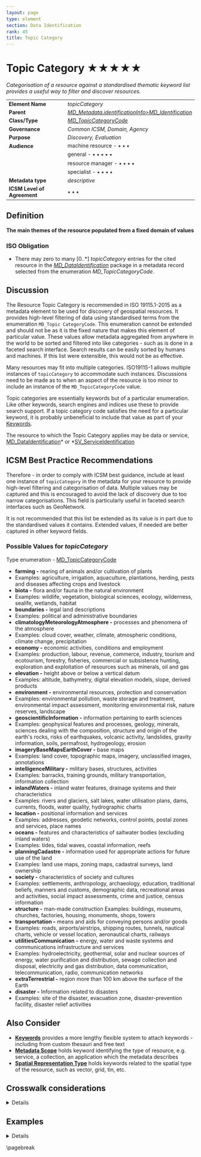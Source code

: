 ```yaml
---
layout: page
type: element
section: Data Identification
rank: 45
title: Topic Category
---
```

# Topic Category ★★★★★
*Categorisation of a resource against a standardised thematic keyword list provides a useful way to filter and discover resources.*

| | |
| --- | --- |
| **Element Name** | *topicCategory* |
| **Parent** | *[MD_Metadata.identificationInfo>MD_Identification](./class-MD_Identification)* |
| **Class/Type** | *[MD_TopicCategoryCode](http://wiki.esipfed.org/index.php/ISO_19115_and_19115-2_CodeList_Dictionaries#MD_TopicCategoryCode)* |
| **Governance** | *Common ICSM, Domain, Agency* |
| **Purpose** | *Discovery, Evaluation* |
| **Audience** | machine resource - ⭑ ⭑ ⭑ |
| | general - ⭑ ⭑ ⭑ ⭑ ⭑ |
| | resource manager - ⭑ ⭑ ⭑ ⭑ |
| | specialist - ⭑ ⭑ ⭑ ⭑ |
| **Metadata type** | *descriptive* |
| **ICSM Level of Agreement** | ⭑ ⭑ ⭑ |

## Definition
**The main themes of the resource populated from a fixed domain of values**

### ISO Obligation

- There may zero to many [0..\*] *topicCategory* entries for the cited resource in the *[MD_DataIdentification](./class-MD_DataIdentification)* package in a metadata record selected from the enumeration *MD_TopicCategoryCode*.

## Discussion

The Resource Topic Category is recommended in ISO 19115.1-2015 as a metadata element to be used for discovery of geospatial resources. It provides high-level filtering of data using standardised terms from the enumeration `MD_Topic CategoryCode`. This enumeration cannot be extended and should not be as it is the fixed nature that makes this element of particular value. These values allow metadata aggregated from anywhere in the world to be sorted and filtered into like categories - such as is done in a faceted search interface. Search results can be easily sorted by humans and machines. If this list were extensible, this would not be as effective.

Many resources may fit into multiple categories. ISO19115-1 allows multiple instances of `topicCategory` to accommodate such instances. Discussions need to be made as to when an aspect of the resource is too minor to include an instance of the `MD_TopicCategoryCode` value.

Topic categories are essentially keywords but of a particular enumeration. Like other keywords, search engines and indices use these to provide search support. If a topic category code satisfies the need for a particular keyword, it is probably unbeneficial to include that value as part of your [Keywords](./Keywords).

 The resource to which the Topic Category applies may be data or service, [MD_DataIdentification](./class-MD_DataIdentification)* or *[SV_ServiceIdentification](./ServiceIdentification)

## ICSM Best Practice Recommendations

Therefore - in order to comply with ICSM best guidance, include at least one instance of `topicCategory` in the metadata for your resource to provide high-level filtering and categorisation of data. Multiple values may be captured and this is encouraged to avoid the lack of discovery due to too narrow categorisations. This field is particularly useful in faceted search interfaces such as GeoNetwork.

It is not recommended that this list be extended as its value is in part due to the standardised values it contains. Extended values, if needed are better captured in other keyword fields.

### Possible Values for *topicCategory*

Type enumeration - [MD_TopicCategoryCode](http://wiki.esipfed.org/index.php/ISO_19115_and_19115-2_CodeList_Dictionaries#MD_TopicCategoryCode) 

- **farming -** rearing of animals and/or cultivation of plants
 - Examples: agriculture, irrigation, aquaculture, plantations, herding, pests and diseases affecting crops and livestock
- **biota -** flora and/or fauna in the natural environment 
 - Examples: wildlife, vegetation, biological sciences, ecology, wilderness, sealife, wetlands, habitat
- **boundaries -** legal land descriptions 
 - Examples: political and administrative boundaries
- **climatologyMeteorologyAtmosphere -** processes and phenomena of the atmosphere 
 - Examples: cloud cover, weather, climate, atmospheric conditions, climate change, precipitation
- **economy -** economic activities, conditions and employment 
 - Examples: production, labour, revenue, commerce, industry, tourism and ecotourism, forestry, fisheries, commercial or subsistence hunting, exploration and exploitation of resources such as minerals, oil and gas
- **elevation -** height above or below a vertical datum
 - Examples: altitude, bathymetry, digital elevation models, slope, derived products
- **environment -** environmental resources, protection and conservation 
 - Examples: environmental pollution, waste storage and treatment, environmental impact assessment, monitoring environmental risk, nature reserves, landscape
- **geoscientificInformation -** information pertaining to earth sciences 
 - Examples: geophysical features and processes, geology, minerals, sciences dealing with the composition, structure and origin of the earth's rocks, risks of earthquakes, volcanic activity, landslides, gravity information, soils, permafrost, hydrogeology, erosion
- **imageryBaseMapsEarthCover -** base maps 
 - Examples: land cover, topographic maps, imagery, unclassified images, annotations
- **intelligenceMilitary -** military bases, structures, activities
 - Examples: barracks, training grounds, military transportation, information collection
- **inlandWaters -** inland water features, drainage systems and their characteristics 
 - Examples: rivers and glaciers, salt lakes, water utilisation plans, dams, currents, floods, water quality, hydrographic charts
- **location -** positional information and services 
 - Examples: addresses, geodetic networks, control points, postal zones and services, place names
- **oceans -** features and characteristics of saltwater bodies (excluding inland waters) 
 - Examples: tides, tidal waves, coastal information, reefs
- **planningCadastre -** information used for appropriate actions for future use of the land 
 - Examples: land use maps, zoning maps, cadastral surveys, land ownership
- **society -** characteristics of society and cultures 
 - Examples: settlements, anthropology, archaeology, education, traditional beliefs, manners and customs, demographic data, recreational areas and activities, social impact assessments, crime and justice, census information
- **structure -** man-made construction Examples: buildings, museums, churches, factories, housing, monuments, shops, towers
- **transportation -** means and aids for conveying persons and/or goods 
 - Examples: roads, airports/airstrips, shipping routes, tunnels, nautical charts, vehicle or vessel location, aeronautical charts, railways
- **utilitiesCommunication -** energy, water and waste systems and communications infrastructure and services
 - Examples: hydroelectricity, geothermal, solar and nuclear sources of energy, water purification and distribution, sewage collection and disposal, electricity and gas distribution, data communication, telecommunication, radio, communication networks
- **extraTerrestrial -** region more than 100 km above the surface of the Earth
- **disaster -**  Information related to disasters
 - Examples: site of the disaster, evacuation zone, disaster-prevention facility, disaster relief activities

## Also Consider

 - **[Keywords](./Keywords)** provides a more lengthy flexible system to attach keywords - including from custom thesauri and free text
 - **[Metadata Scope](./MetadataScope)** holds keyword identifying the type of resource, e.g. service, a collection, an application which the metadata describes
 - **[Spatial Representation Type](./SpatialRepresentationType)** holds keywords related to the spatial type of the resource, such as vector, grid, tin, etc.

## Crosswalk considerations

<details>

### ISO19139

This element, along with spatialRepresentationType and spatialResolution, were moved from MD_DataIdentification to MD_Identification in order to allow their use for service identification. Two new values were added to this enumeration: *extraTerrestrial* and *disaster* from the ISO19139 version.

### Dublin core / CKAN / data.gov.au

Maps to *ISO 19115 topic*

### DCAT

Maps to *dcat:keyword*

### RIF-CS

Maps to *Subject*

</details>

## Examples

<details>

### XML

```
<mdb:MD_Metadata>
....
  <mdb:identificationInfo>
   <mri:MD_DataIdentification>
   ....
     <mri:topicCategory>
      <mri:MD_TopicCategoryCode>environment</mri:MD_TopicCategoryCode>
     </mri:topicCategory>
     <mri:topicCategory>
      <mri:MD_TopicCategoryCode>biota</mri:MD_TopicCategoryCode>
     </mri:topicCategory>
     <mri:topicCategory>
      <mri:MD_TopicCategoryCode>inlandWaters</mri:MD_TopicCategoryCode>
     </mri:topicCategory>
     ....
   </mri:MD_DataIdentification>
  </mdb:identificationInfo>
....
</mdb:MD_Metadata>
```

\pagebreak

### UML diagrams

Recommended elements highlighted in yellow

![topicCategory](../images/TopicCategoryUML.png)

</details>

\pagebreak

